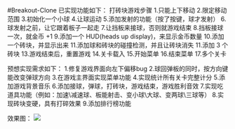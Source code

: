 #Breakout-Clone
已实现功能如下：
打砖块游戏步骤
1.只能上下移动
2.限定移动范围
3.初始化一个小球
4.让球运动
5.添加发射的功能（按了按键，球才发射）
6.球发射之前，让它跟着板子一起走
7.让挡板来接球，否则就游戏结束
8.挡板接球一次，就金币 +1
9.添加一个 HUD(heads up display)，来显示金币数量
10.添加一个砖块，并显示出来
11.添加球和砖块的碰撞检测，并且让砖块消失
11.添加 3 个砖块
13.游戏结束后，重置游戏
14.关卡载入
15.开始菜单
16.结束菜单
17.多个关卡

预想实现需求如下：
1.修复游戏界面向左下偏移bug
2.球回弹板的同时，按方向键能改变弹球方向
3.在游戏主界面实现菜单功能
4.实现统计所有关卡完整计分
5.添加游戏背景音乐
6.添加接球，弹球，打砖块，游戏结束，游戏胜利音效
7.实现吃道具功能（例如：加速\减速球、板能射击、变小球\大球、变两球\三球等）
8.实现砖块变硬，具有打碎效果
9.添加排行榜功能

效果图：
![](http://ww1.sinaimg.cn/mw690/70198ebegw1f5ho7ww1txg20hn0d81kx.gif)
